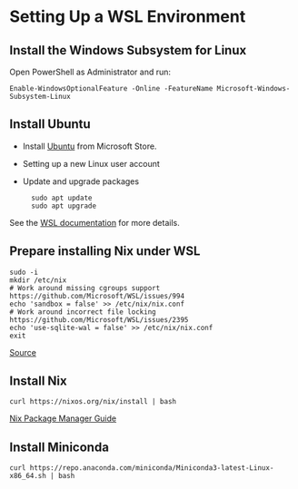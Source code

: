 # Setting Up a WSL Environment

## Install the Windows Subsystem for Linux

Open PowerShell as Administrator and run:

    Enable-WindowsOptionalFeature -Online -FeatureName Microsoft-Windows-Subsystem-Linux
    
## Install Ubuntu

* Install [Ubuntu](https://www.microsoft.com/store/productId/9NBLGGH4MSV6) from Microsoft Store.

* Setting up a new Linux user account

* Update and upgrade packages

        sudo apt update
        sudo apt upgrade
    
See the [WSL documentation](https://docs.microsoft.com/zh-tw/windows/wsl/about) for more details.

## Prepare installing Nix under WSL

    sudo -i 
    mkdir /etc/nix
    # Work around missing cgroups support https://github.com/Microsoft/WSL/issues/994
    echo 'sandbox = false' >> /etc/nix/nix.conf
    # Work around incorrect file locking https://github.com/Microsoft/WSL/issues/2395
    echo 'use-sqlite-wal = false' >> /etc/nix/nix.conf
    exit

[Source](https://dev.to/notriddle/installing-nix-under-wsl-2eim)

## Install Nix

    curl https://nixos.org/nix/install | bash
    
[Nix Package Manager Guide](https://nixos.org/nix/manual/)

## Install Miniconda

    curl https://repo.anaconda.com/miniconda/Miniconda3-latest-Linux-x86_64.sh | bash
